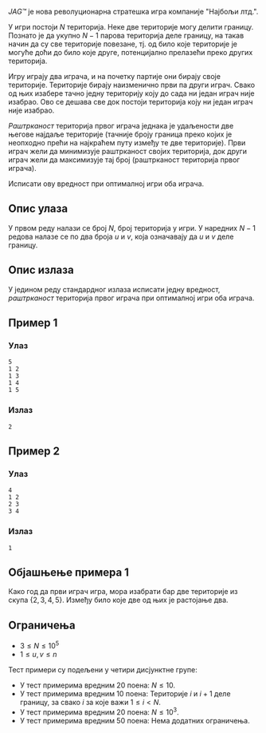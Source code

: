 ﻿
_JAG™_ је нова револуционарна стратешка игра компаније "Најбољи лтд.".


У игри постоји $N$ територија. Неке две територије могу делити границу. Познато је да укупно $N-1$ парова територија деле границу, на такав начин да су све територије повезане, тј. од било које територије је могуће доћи до било које друге, потенцијално прелазећи преко других територија.


Игру играју два играча, и на почетку партије они бирају своје територије. Територије бирају наизменично први па други играч. Свако од њих изабере тачно једну територију коју до сада ни један играч није изабрао. Ово се дешава све док постоји територија коју ни један играч није изабрао.

*Раштрканост* територија првог играча једнака је удаљености две његове најдаље територије (тачније броју граница преко којих је неопходно прећи на најкраћем путу између те две територије). Први играч жели да минимизује раштрканост својих територија, док други играч жели да максимизује тај број (раштрканост територија првог играча).


Исписати ову вредност при оптималној игри оба играча.


## Опис улаза

У првом реду налази се број $N$, број територија у игри.
У наредних $N-1$ редова налазе се по два броја $u$ и $v$, која означавају да $u$ и $v$ деле границу.

## Опис излаза

У једином реду стандардног излаза исписати једну вредност, *раштрканост* територија првог играча при оптималној игри оба играча.

## Пример 1

### Улаз

```
5
1 2
1 3
1 4
1 5
```

### Излаз

```
2
```

## Пример 2

### Улаз

```
4
1 2
2 3
3 4
```

### Излаз

```
1
```

## Објашњење примера 1
Како год да први играч игра, мора изабрати бар две територије из скупа $\{2,3,4,5\}$. Између било које две од њих је растојање два.

## Ограничења
* $3 \leq N \leq 10^{5}$
* $1 \leq u, v \leq n$

Тест примери су подељени у четири дисјунктне групе:

* У тест примерима вредним 20 поена: $N \leq 10$.
* У тест примерима вредним 10 поена: Територије $i$ и $i+1$ деле границу, за свако $i$ за које важи $1 \leq i < N$.
* У тест примерима вредним 20 поена: $N \leq 10^3$.
* У тест примерима вредним 50 поена: Нема додатних ограничења.
